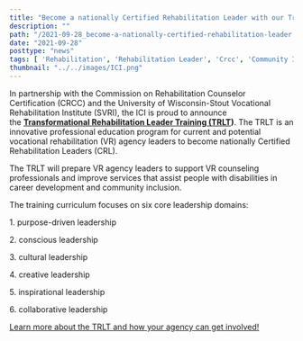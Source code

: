 ```yaml
---
title: "Become a nationally Certified Rehabilitation Leader with our Transformational Rehabilitation Leader Training!"
description: ""
path: "/2021-09-28_become-a-nationally-certified-rehabilitation-leader.md"
date: "2021-09-28"
posttype: "news"
tags: [ 'Rehabilitation', 'Rehabilitation Leader', 'Crcc', 'Community Inclusion','ICI']
thumbnail: "../../images/ICI.png"
---
```



In partnership with the Commission on Rehabilitation Counselor Certification (CRCC) and the University of Wisconsin-Stout Vocational Rehabilitation Institute (SVRI), the ICI is proud to announce the [**Transformational Rehabilitation Leader Training (TRLT**](http://www.uwstout.edu/SVRI/CertifiedRehabilitationLeader)**)**. The TRLT is an innovative professional education program for current and potential vocational rehabilitation (VR) agency leaders to become nationally Certified Rehabilitation Leaders (CRL).

The TRLT will prepare VR agency leaders to support VR counseling professionals and improve services that assist people with disabilities in career development and community inclusion.

The training curriculum focuses on six core leadership domains:

1\. purpose-driven leadership

2\. conscious leadership

3\. cultural leadership

4. creative leadership

5\. inspirational leadership

6\. collaborative leadership

[Learn more about the TRLT and how your agency can get involved!](http://www.uwstout.edu/SVRI/CertifiedRehabilitationLeader)
